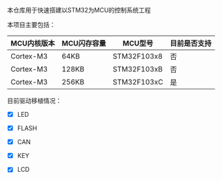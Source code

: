 本仓库用于快速搭建以STM32为MCU的控制系统工程



本项目主要包括：

| MCU内核版本 | MCU闪存容量 | MCU型号     | 目前是否支持 |
| ----------- | ----------- | ----------- | ------------ |
| Cortex-M3   | 64KB        | STM32F103x8 | 否           |
| Cortex-M3   | 128KB       | STM32F103xB | 否           |
| Cortex-M3   | 256KB       | STM32F103xC | 是           |





目前驱动移植情况：

- [x] LED
- [x] FLASH
- [x] CAN
- [x] KEY

- [x] LCD

  